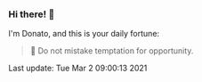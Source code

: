 ### Hi there! 👋 

I'm Donato, and this is your daily fortune:

> 🥠 Do not mistake temptation for opportunity.

Last update: Tue Mar  2 09:00:13 2021